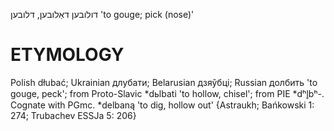 דולובען
דאַלובען, דלובען
'to gouge; pick (nose)'

ETYMOLOGY
===========
Polish dłubać; Ukrainian длубати; Belarusian дзяўбцi; Russian долбить 'to gouge, peck'; from Proto-Slavic *dьlbati 'to hollow, chisel'; from PIE *dʰl̥bʰ-. Cognate with PGmc. *delbaną 'to dig, hollow out'
{Astraukh; Bańkowski 1: 274; Trubachev ESSJa 5: 206}
